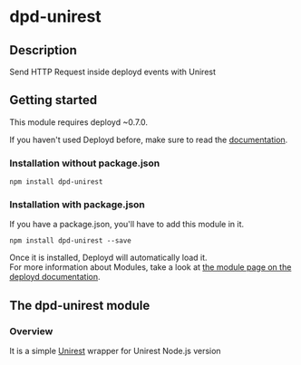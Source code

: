 # dpd-unirest

## Description

Send HTTP Request inside deployd events with Unirest

## Getting started
This module requires deployd ~0.7.0.

If you haven't used Deployd before, make sure to read the [documentation](http://docs.deployd.com/).

### Installation without package.json
````
npm install dpd-unirest
````

### Installation with package.json
If you have a package.json, you'll have to add this module in it.
````
npm install dpd-unirest --save
````
Once it is installed, Deployd will automatically load it.  
For more information about Modules, take a look at [the module page on the deployd documentation](http://docs.deployd.com/docs/using-modules/).

## The dpd-unirest module
### Overview

It is a simple [Unirest](http://unirest.io/nodejs.html) wrapper for Unirest Node.js version
